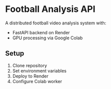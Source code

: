 # Football Analysis API

A distributed football video analysis system with:
- FastAPI backend on Render
- GPU processing via Google Colab

## Setup
1. Clone repository
2. Set environment variables
3. Deploy to Render
4. Configure Colab worker